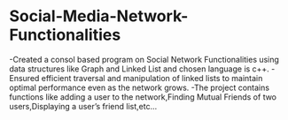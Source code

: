 # Social-Media-Network-Functionalities
-Created a consol based program on Social Network Functionalities using data structures like Graph and Linked List and chosen language is c++.
-Ensured efficient traversal and manipulation of linked lists to maintain optimal performance even as the network grows.
-The project contains functions like adding a user to the network,Finding Mutual Friends of two users,Displaying a user’s friend list,etc...
